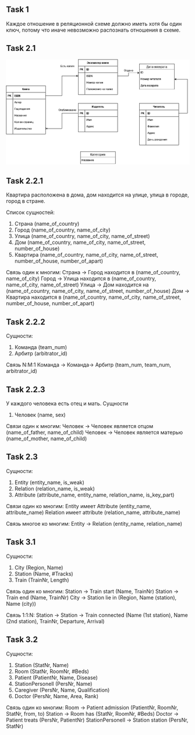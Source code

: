 ## Task 1
Каждое отношение в реляционной схеме должно иметь хотя бы один ключ, потому что иначе невозможно распознать отношения в схеме.


## Task 2.1
![](DZ3_1.png)

## Task 2.2.1
Квартира расположена в дома, дом находится на улице, улица в городе, город в стране.

Список сущностей:
1. Страна (name_of_country)
2. Город (name_of_country, name_of_city)
3. Улица (name_of_country, name_of_city, name_of_street)
4. Дом (name_of_country, name_of_city, name_of_street, number_of_house)
5. Квартира (name_of_country, name_of_city, name_of_street, number_of_house, number_of_apart)

Связь один к многим:
Страна -> Город находится в (name_of_country, name_of_city)
Город -> Улица находится в (name_of_country, name_of_city, name_of_street)
Улица -> Дом находится на (name_of_country, name_of_city, name_of_street, number_of_house)
Дом -> Квартира находится в (name_of_country, name_of_city, name_of_street, number_of_house, number_of_apart)

## Task 2.2.2
Сущности:
1. Команда (team_num)
2. Арбитр (arbitrator_id)

Связь N:M:1 
Команда -> Команда-> Арбитр (team_num, team_num, arbitrator_id) 

## Task 2.2.3
У каждого человека есть отец и мать.
Сущности
1. Человек (name, sex)

Связи один к многим:
Человек -> Человек является отцом (name_of_father, name_of_child)
Человек -> Человек является матерью (name_of_mother, name_of_child)

## Task 2.3
Сущности:
1. Entity (entity_name, is_weak)
2. Relation (relation_name, is_weak)
3. Attribute (attribute_name, entity_name, relation_name, is_key_part)

Связи один ко многим:
Entity имеет Attribute (entity_name, attribute_name)
Relation имеет attribute (relation_name, attribute_name)

Связь многое ко многим:
Entity -> Relation (entity_name, relation_name)

## Task 3.1
Сущности:
1. City (Region, Name)
2. Station (Name, #Tracks)
3. Train (TrainNr, Length)

Связь один ко многим:
Station -> Train start (Name, TrainNr)
Station -> Train end (Name, TrainNr)
City -> Station lie in (Region, Name (station), Name (city))

Связь 1:1:N:
Station -> Station -> Train connected (Name (1st station), Name (2nd station), TrainNr, Departure, Arrival) 

## Task 3.2
Сущности:
1. Station (StatNr, Name)
2. Room (StatNr, RoomNr, #Beds)
3. Patient (PatientNr, Name, Disease)
4. StationPersonell (PersNr, Name)
5. Caregiver (PersNr, Name, Qualification)
6. Doctor (PersNr, Name, Area, Rank)

Связь один ко многим:
Room -> Patient admission (PatientNr, RoomNr, StatNr, from, to)
Station -> Room has (StatNr, RoomNr, #Beds)
Doctor -> Patient treats (PersNr, PatientNr)
StationPersonell -> Station station (PersNr, StatNr)


